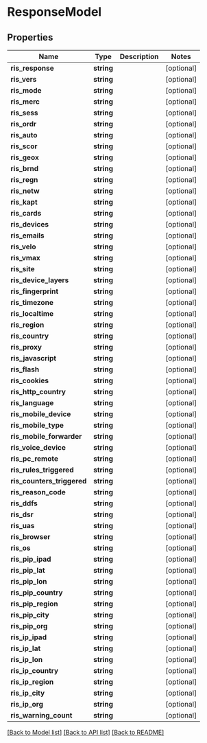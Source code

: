 # ResponseModel

## Properties
Name | Type | Description | Notes
------------ | ------------- | ------------- | -------------
**ris_response** | **string** |  | [optional] 
**ris_vers** | **string** |  | [optional] 
**ris_mode** | **string** |  | [optional] 
**ris_merc** | **string** |  | [optional] 
**ris_sess** | **string** |  | [optional] 
**ris_ordr** | **string** |  | [optional] 
**ris_auto** | **string** |  | [optional] 
**ris_scor** | **string** |  | [optional] 
**ris_geox** | **string** |  | [optional] 
**ris_brnd** | **string** |  | [optional] 
**ris_regn** | **string** |  | [optional] 
**ris_netw** | **string** |  | [optional] 
**ris_kapt** | **string** |  | [optional] 
**ris_cards** | **string** |  | [optional] 
**ris_devices** | **string** |  | [optional] 
**ris_emails** | **string** |  | [optional] 
**ris_velo** | **string** |  | [optional] 
**ris_vmax** | **string** |  | [optional] 
**ris_site** | **string** |  | [optional] 
**ris_device_layers** | **string** |  | [optional] 
**ris_fingerprint** | **string** |  | [optional] 
**ris_timezone** | **string** |  | [optional] 
**ris_localtime** | **string** |  | [optional] 
**ris_region** | **string** |  | [optional] 
**ris_country** | **string** |  | [optional] 
**ris_proxy** | **string** |  | [optional] 
**ris_javascript** | **string** |  | [optional] 
**ris_flash** | **string** |  | [optional] 
**ris_cookies** | **string** |  | [optional] 
**ris_http_country** | **string** |  | [optional] 
**ris_language** | **string** |  | [optional] 
**ris_mobile_device** | **string** |  | [optional] 
**ris_mobile_type** | **string** |  | [optional] 
**ris_mobile_forwarder** | **string** |  | [optional] 
**ris_voice_device** | **string** |  | [optional] 
**ris_pc_remote** | **string** |  | [optional] 
**ris_rules_triggered** | **string** |  | [optional] 
**ris_counters_triggered** | **string** |  | [optional] 
**ris_reason_code** | **string** |  | [optional] 
**ris_ddfs** | **string** |  | [optional] 
**ris_dsr** | **string** |  | [optional] 
**ris_uas** | **string** |  | [optional] 
**ris_browser** | **string** |  | [optional] 
**ris_os** | **string** |  | [optional] 
**ris_pip_ipad** | **string** |  | [optional] 
**ris_pip_lat** | **string** |  | [optional] 
**ris_pip_lon** | **string** |  | [optional] 
**ris_pip_country** | **string** |  | [optional] 
**ris_pip_region** | **string** |  | [optional] 
**ris_pip_city** | **string** |  | [optional] 
**ris_pip_org** | **string** |  | [optional] 
**ris_ip_ipad** | **string** |  | [optional] 
**ris_ip_lat** | **string** |  | [optional] 
**ris_ip_lon** | **string** |  | [optional] 
**ris_ip_country** | **string** |  | [optional] 
**ris_ip_region** | **string** |  | [optional] 
**ris_ip_city** | **string** |  | [optional] 
**ris_ip_org** | **string** |  | [optional] 
**ris_warning_count** | **string** |  | [optional] 

[[Back to Model list]](../README.md#documentation-for-models) [[Back to API list]](../README.md#documentation-for-api-endpoints) [[Back to README]](../README.md)


